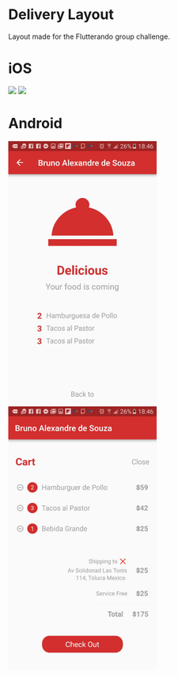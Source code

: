 # Delivery Layout

Layout made for the Flutterando group challenge.

# iOS

<img src="https://github.com/BrunoPien/delivery_desafio_layout/blob/master/screenshot/Captura%20de%20Tela%202019-01-22%20a%CC%80s%2018.49.54.png?raw=true" width="300">
<img src="https://github.com/BrunoPien/delivery_desafio_layout/blob/master/screenshot/Captura%20de%20Tela%202019-01-22%20a%CC%80s%2018.50.11.png?raw=true" width="300">

# Android
<img src="https://github.com/BrunoPien/delivery_desafio_layout/blob/master/screenshot/WhatsApp%20Image%202019-01-22%20at%2018.59.17.jpeg?raw=true" width="300">
<img src="https://github.com/BrunoPien/delivery_desafio_layout/blob/master/screenshot/WhatsApp%20Image%202019-01-22%20at%2018.59.20.jpeg?raw=true" width="300">
